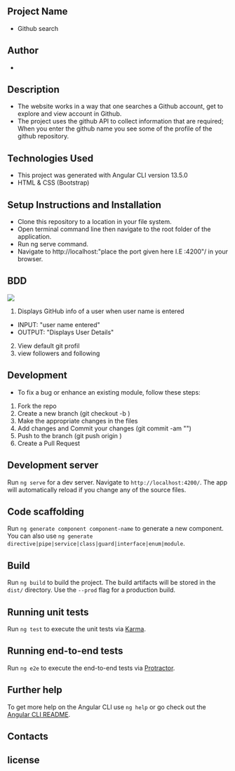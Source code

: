 ## Project Name
- Github  search
## Author
- 
## Description

- The website works in a way that one searches a Github account, get to explore and view  account in Github.
- The project  uses the github API to collect information that are required;
 When you enter the github name you see some of the profile of the github repository. 

## Technologies Used
- This project was generated with Angular CLI version 13.5.0
- HTML & CSS (Bootstrap)
## Setup Instructions and Installation
- Clone this repository to a location in your file system.
- Open terminal command line then navigate to the root folder of the application.
- Run ng serve command.
- Navigate to http://localhost:"place the port given here I.E :4200"/ in your browser.

## BDD

<img src="src/assets/">

 1. Displays GitHub info of a user when user name is entered
   - INPUT: "user name entered"
   - OUTPUT: "Displays User Details"
 2. View default git profil
 3. view followers and following  

## Development

- To fix a bug or enhance an existing module, follow these steps:

1. Fork the repo
2. Create a new branch (git checkout -b <branch-name>)
3. Make the appropriate changes in the files
4. Add changes and Commit your changes (git commit -am "<change-description>")
6. Push to the branch (git push origin <branch-name>)
7. Create a Pull Request



## Development server

Run `ng serve` for a dev server. Navigate to `http://localhost:4200/`. The app will automatically reload if you change any of the source files.

## Code scaffolding

Run `ng generate component component-name` to generate a new component. You can also use `ng generate directive|pipe|service|class|guard|interface|enum|module`.

## Build

Run `ng build` to build the project. The build artifacts will be stored in the `dist/` directory. Use the `--prod` flag for a production build.

## Running unit tests

Run `ng test` to execute the unit tests via [Karma](https://karma-runner.github.io).

## Running end-to-end tests

Run `ng e2e` to execute the end-to-end tests via [Protractor](http://www.protractortest.org/).

## Further help

To get more help on the Angular CLI use `ng help` or go check out the [Angular CLI README](https://github.com/angular/angular-cli/blob/master/README.md).

## Contacts



## license

